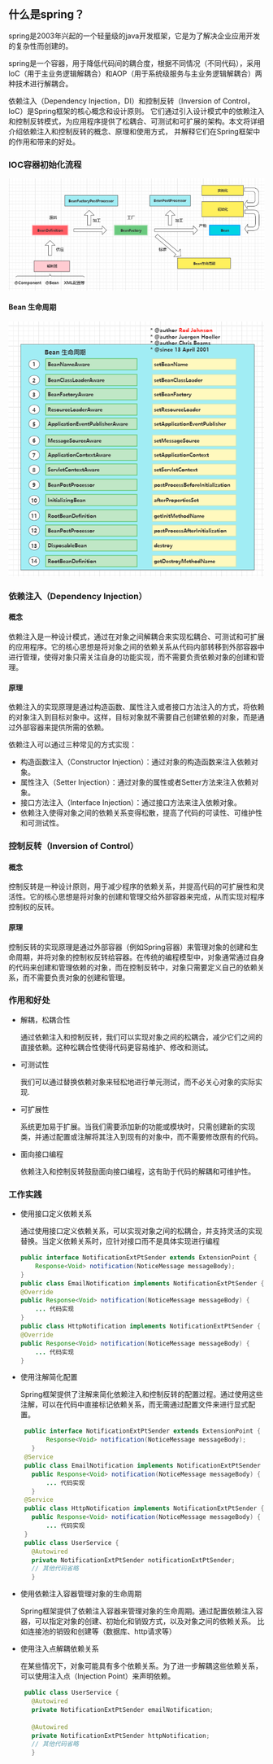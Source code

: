 ## 什么是spring？
spring是2003年兴起的一个轻量级的java开发框架，它是为了解决企业应用开发的复杂性而创建的。

spring是一个容器，用于降低代码间的耦合度，根据不同情况（不同代码），采用IoC（用于主业务逻辑解耦合）和AOP（用于系统级服务与主业务逻辑解耦合）两种技术进行解耦合。

依赖注入（Dependency Injection，DI）和控制反转（Inversion of Control，IoC）是Spring框架的核心概念和设计原则。
它们通过引入设计模式中的依赖注入和控制反转模式，为应用程序提供了松耦合、可测试和可扩展的架构。本文将详细介绍依赖注入和控制反转的概念、原理和使用方式，
并解释它们在Spring框架中的作用和带来的好处。
### IOC容器初始化流程
![ioc](images/spring-ioc.png)

#### Bean 生命周期
![](images/lifeCycle.png)

### 依赖注入（Dependency Injection）
#### 概念
依赖注入是一种设计模式，通过在对象之间解耦合来实现松耦合、可测试和可扩展的应用程序。它的核心思想是将对象之间的依赖关系从代码内部转移到外部容器中进行管理，使得对象只需关注自身的功能实现，而不需要负责依赖对象的创建和管理。

#### 原理
依赖注入的实现原理是通过构造函数、属性注入或者接口方法注入的方式，将依赖的对象注入到目标对象中。这样，目标对象就不需要自己创建依赖的对象，而是通过外部容器来提供所需的依赖。

依赖注入可以通过三种常见的方式实现：
- 构造函数注入（Constructor Injection）：通过对象的构造函数来注入依赖对象。
- 属性注入（Setter Injection）：通过对象的属性或者Setter方法来注入依赖对象。
- 接口方法注入（Interface Injection）：通过接口方法来注入依赖对象。
- 依赖注入使得对象之间的依赖关系变得松散，提高了代码的可读性、可维护性和可测试性。

### 控制反转（Inversion of Control）
#### 概念
   控制反转是一种设计原则，用于减少程序的依赖关系，并提高代码的可扩展性和灵活性。它的核心思想是将对象的创建和管理交给外部容器来完成，从而实现对程序控制权的反转。
#### 原理
控制反转的实现原理是通过外部容器（例如Spring容器）来管理对象的创建和生命周期，并将对象的控制权反转给容器。在传统的编程模型中，对象通常通过自身的代码来创建和管理依赖的对象，而在控制反转中，对象只需要定义自己的依赖关系，而不需要负责对象的创建和管理。

### 作用和好处
- 解耦，松耦合性

  通过依赖注入和控制反转，我们可以实现对象之间的松耦合，减少它们之间的直接依赖。这种松耦合性使得代码更容易维护、修改和测试。

- 可测试性

    我们可以通过替换依赖对象来轻松地进行单元测试，而不必关心对象的实际实现.
- 可扩展性

  系统更加易于扩展。当我们需要添加新的功能或模块时，只需创建新的实现类，并通过配置或注解将其注入到现有的对象中，而不需要修改原有的代码。
- 面向接口编程

  依赖注入和控制反转鼓励面向接口编程，这有助于代码的解耦和可维护性。

### 工作实践
- 使用接口定义依赖关系

    通过使用接口定义依赖关系，可以实现对象之间的松耦合，并支持灵活的实现替换。当定义依赖关系时，应针对接口而不是具体实现进行编程
    ```java
    public interface NotificationExtPtSender extends ExtensionPoint {
        Response<Void> notification(NoticeMessage messageBody);
    }
    public class EmailNotification implements NotificationExtPtSender {
    @Override
    public Response<Void> notification(NoticeMessage messageBody) {
        ... 代码实现
    }
    public class HttpNotification implements NotificationExtPtSender {
    @Override
    public Response<Void> notification(NoticeMessage messageBody) {
        ... 代码实现
    }
  
    ```
- 使用注解简化配置

  Spring框架提供了注解来简化依赖注入和控制反转的配置过程。通过使用这些注解，可以在代码中直接标记依赖关系，而无需通过配置文件来进行显式配置。

   ```java
    public interface NotificationExtPtSender extends ExtensionPoint {
          Response<Void> notification(NoticeMessage messageBody);
      }
    @Service
    public class EmailNotification implements NotificationExtPtSender {
      public Response<Void> notification(NoticeMessage messageBody) {
          ... 代码实现
      }
    @Service
    public class HttpNotification implements NotificationExtPtSender {
      public Response<Void> notification(NoticeMessage messageBody) {
          ... 代码实现
    }
    public class UserService {
      @Autowired
      private NotificationExtPtSender notificationExtPtSender;
      // 其他代码省略
      }
    ```
- 使用依赖注入容器管理对象的生命周期

  Spring框架提供了依赖注入容器来管理对象的生命周期。通过配置依赖注入容器，可以指定对象的创建、初始化和销毁方式，以及对象之间的依赖关系。
  比如连接池的销毁和创建等（数据库、http请求等）
- 使用注入点解耦依赖关系
  
  在某些情况下，对象可能具有多个依赖关系。为了进一步解耦这些依赖关系，可以使用注入点（Injection Point）来声明依赖。
   ```java
    public class UserService {
      @Autowired
      private NotificationExtPtSender emailNotification;
  
      @Autowired
      private NotificationExtPtSender httpNotification;
      // 其他代码省略
      }
    ```